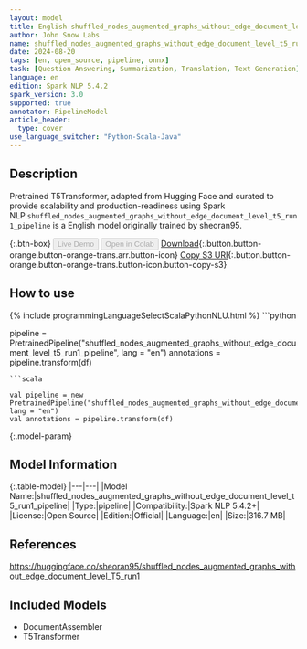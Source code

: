 ```yaml
---
layout: model
title: English shuffled_nodes_augmented_graphs_without_edge_document_level_t5_run1_pipeline pipeline T5Transformer from sheoran95
author: John Snow Labs
name: shuffled_nodes_augmented_graphs_without_edge_document_level_t5_run1_pipeline
date: 2024-08-20
tags: [en, open_source, pipeline, onnx]
task: [Question Answering, Summarization, Translation, Text Generation]
language: en
edition: Spark NLP 5.4.2
spark_version: 3.0
supported: true
annotator: PipelineModel
article_header:
  type: cover
use_language_switcher: "Python-Scala-Java"
---
```


## Description

Pretrained T5Transformer, adapted from Hugging Face and curated to provide scalability and production-readiness using Spark NLP.`shuffled_nodes_augmented_graphs_without_edge_document_level_t5_run1_pipeline` is a English model originally trained by sheoran95.

{:.btn-box}
<button class="button button-orange" disabled>Live Demo</button>
<button class="button button-orange" disabled>Open in Colab</button>
[Download](https://s3.amazonaws.com/auxdata.johnsnowlabs.com/public/models/shuffled_nodes_augmented_graphs_without_edge_document_level_t5_run1_pipeline_en_5.4.2_3.0_1724127964880.zip){:.button.button-orange.button-orange-trans.arr.button-icon}
[Copy S3 URI](s3://auxdata.johnsnowlabs.com/public/models/shuffled_nodes_augmented_graphs_without_edge_document_level_t5_run1_pipeline_en_5.4.2_3.0_1724127964880.zip){:.button.button-orange.button-orange-trans.button-icon.button-copy-s3}

## How to use



<div class="tabs-box" markdown="1">
{% include programmingLanguageSelectScalaPythonNLU.html %}
```python

pipeline = PretrainedPipeline("shuffled_nodes_augmented_graphs_without_edge_document_level_t5_run1_pipeline", lang = "en")
annotations =  pipeline.transform(df)   

```
```scala

val pipeline = new PretrainedPipeline("shuffled_nodes_augmented_graphs_without_edge_document_level_t5_run1_pipeline", lang = "en")
val annotations = pipeline.transform(df)

```
</div>

{:.model-param}
## Model Information

{:.table-model}
|---|---|
|Model Name:|shuffled_nodes_augmented_graphs_without_edge_document_level_t5_run1_pipeline|
|Type:|pipeline|
|Compatibility:|Spark NLP 5.4.2+|
|License:|Open Source|
|Edition:|Official|
|Language:|en|
|Size:|316.7 MB|

## References

https://huggingface.co/sheoran95/shuffled_nodes_augmented_graphs_without_edge_document_level_T5_run1

## Included Models

- DocumentAssembler
- T5Transformer